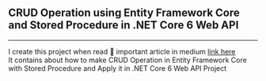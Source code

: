 ## CRUD Operation using Entity Framework Core and Stored Procedure in .NET Core 6 Web API
<hr>
I create this project when read 📖 important article in medium <a href="https://medium.com/@jaydeepvpatil225/crud-operation-using-entity-framework-core-and-stored-procedure-in-net-core-6-web-api-65faf6f019f0">link here</a>    <br>
It contains about how to make CRUD Operation in Entity Framework Core with Stored Procedure and Apply it in .NET Core 6 Web API Project
